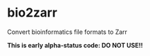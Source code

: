 # bio2zarr
Convert bioinformatics file formats to Zarr

**This is early alpha-status code: DO NOT USE!!**
